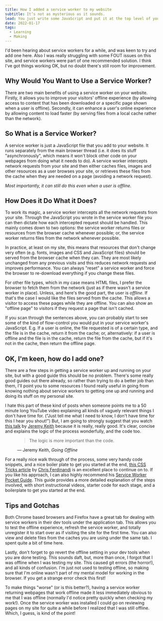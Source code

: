 ```yaml
---
title: How I added a service worker to my website
subtitle: It’s not as mysterious as it sounds.
lead: You just write some JavaScript and put it at the top level of your site's folder structure and let it work it's magic..
date: 2022-01-17
tags:
  - Learning
  - Making
---
```


I'd been hearing about service workers for a while, and was keen to try and add one here. Also I was really struggling with some FOUT issues on this site, and service workers were part of one recommended solution. I think I've got things working OK, but no doubt there's still room for improvement.

## Why Would You Want to Use a Service Worker?

There are two main benefits of using a service worker on your website. Firstly, it allows you to improve your visitors' offline experience (by allowing access to content that has been downloaded or a specific page shown when a user is offline). Secondly, it can enhance a user's online experience by allowing content to load faster (by serving files from a local cache rather than the network).

## So What is a Service Worker?

A service worker is just a JavaScript file that you add to your website. It runs separately from the main browser thread (i.e. it does its stuff "asynchronously", which means it won't block other code on your webpages from doing what it needs to do). A service worker intercepts network requests from your site and then either caches files, images and other resources as a user browses your site, or retrieves these files from the cache when they are needed on a page (avoiding a network request).

<em>Most importantly, it can still do this even when a user is offline.</em>

## How Does it Do What it Does?

To work its magic, a service worker intercepts all the network requests from your site. Through the JavaScript you wrote in the service worker file you can then dictate how each intercepted request should be handled. This mainly comes down to two options: the service worker returns files or resources from the browser cache whenever possible; or, the service worker returns files from the network whenever possible.

In practice, at least on my site, this means that resources that don't change very often (e.g. fonts, images and CSS and JavaScript files) should be served from the browser cache when they can. They are most likely unchanged from any previous visits and this reduces network requests and improves performance. You can always "reset" a service worker and force the browser to re-download everything if you change these files.

For other file types, which in my case means HTML files, I prefer the browser to fetch them from the network (just as if there wasn't a service worker in place). Unless, and here's the good part, the user is <em>offline</em>. If that's the case I would like the files served from the cache. This allows a visitor to access these pages while they are offline. You can also show an "offline page" to visitors if they request a page that isn't cached.

If you scan through the sentences above, you can probably start to see some of the kind of flow-control you would put in your service worker's JavaScript. E.g. If a user is online, the file requested is of a certain type, and the file is in the cache, return it from the cache; or, alternatively: if a user is offline and the file is in the cache, return the file from the cache, but if it's not in the cache, then return the offline page.

## OK, I'm keen, how do I add one?

There are a few steps in getting a service worker up and running on your site, but with a good guide this should be no problem. There's some really good guides out there already, so rather than trying to do a better job than them, I'll point you to some resources I found really useful in going from knowing nothing about service workers to getting one up and running and doing its stuff on my personal site.

I hate this part of these kind of posts when someone points me to a 50 minute long YouTube video explaining all kinds of vaguely relevant things I don't have time for. ("Just tell me what I need to know, I don't have time for this I hear you shout!") But, I am going to strongly suggest that you watch [this talk](https://www.youtube.com/watch?v=RVdW-P_oAJ0) by [Jeremy Keith](https://adactio.com/) because it is really, really good. It's clear, concise and explains the logic of the process wonderfully, and the code too.

<figure class="quote">
  <blockquote>
    The logic is more important than the code.
  </blockquote>
  <figcaption>
    &mdash; Jeremy Keith, <cite>Going Offline</cite>
  </figcaption>
</figure>

For a really nice walk through of the process, some very handy code snippets, and a nice boiler plate to get you started at the end, [this CSS Tricks article](https://css-tricks.com/add-a-service-worker-to-your-site/) by [Chris Ferdinandi](https://gomakethings.com/) is an excellent place to continue on to. If you like his approach, I can also highly recommend his [Service Worker Pocket Guide](https://vanillajsguides.com/service-workers/). This guide provides a more detailed explanation of the steps involved, with short instructional videos, starter code for each stage, and a boilerplate to get you started at the end.

## Tips and Gotchas

Both Chrome based browsers and Firefox have a great tab for dealing with service workers in their dev tools under the application tab. This allows you to test the offline experience, refresh the service worker, and totally unregister it to start over as if visiting the site for the first time. You can also view and delete files from the caches you are using under the same tab. I spent quite a bit of time here.

Lastly, don't forget to go revert the offline setting in your dev tools when you are done testing. This sounds daft, but, more than once, I forgot that I was offline when I was testing my site. This caused git errors (the horror!), and all kinds of confusion. I'm just not used to testing offline, so making sure that I'm online wasn't part of my mental model for working in the browser. If you get a strange error check this first!

To make things "worse" (or is this better?), having a service worker returning webpages that work offline made it less immediately obvious to me that I was offline (normally I'd notice pretty quickly when checking my work!). Once the service worker was installed I could go on reviewing pages on my site for quite a while before I realized that I was still offline. Which, I guess, is kind of the point!
